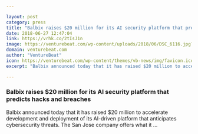 ```yaml
---

layout: post
category: press
title: "Balbix raises $20 million for its AI security platform that predicts hacks and breaches"
date: 2018-06-27 12:47:04
link: https://vrhk.co/2tIsJ1n
image: https://venturebeat.com/wp-content/uploads/2018/06/DSC_6116.jpg?fit=5557%2C3074&strip=all
domain: venturebeat.com
author: "VentureBeat"
icon: https://venturebeat.com/wp-content/themes/vb-news/img/favicon.ico
excerpt: "Balbix announced today that it has raised $20 million to accelerate development and deployment of its AI-driven platform that anticipates cybersecurity threats. The San Jose company offers what it …"

---
```


### Balbix raises $20 million for its AI security platform that predicts hacks and breaches

Balbix announced today that it has raised $20 million to accelerate development and deployment of its AI-driven platform that anticipates cybersecurity threats. The San Jose company offers what it …